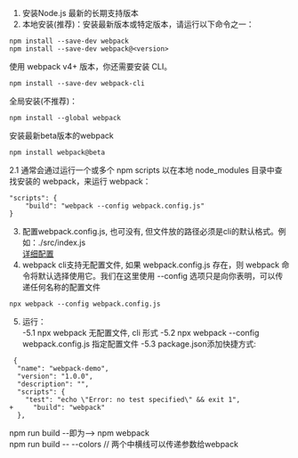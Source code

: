 1. 安装Node.js 最新的长期支持版本
2. 本地安装(推荐)：安装最新版本或特定版本，请运行以下命令之一：
```
npm install --save-dev webpack
npm install --save-dev webpack@<version>
```
使用 webpack v4+ 版本，你还需要安装 CLI。
```
npm install --save-dev webpack-cli
```
全局安装(不推荐)：
```
npm install --global webpack
```
安装最新beta版本的webpack
```
npm install webpack@beta
```
2.1 通常会通过运行一个或多个 npm scripts 以在本地 node_modules 目录中查找安装的 webpack，来运行 webpack：
```
"scripts": {
    "build": "webpack --config webpack.config.js"
}
```
3. 配置webpack.config.js, 也可没有, 但文件放的路径必须是cli的默认格式。例如：./src/index.js  
[详细配置](https://webpack.docschina.org/configuration)
4. webpack cli支持无配置文件, 如果 webpack.config.js 存在，则 webpack 命令将默认选择使用它。我们在这里使用 --config 选项只是向你表明，可以传递任何名称的配置文件
```
npx webpack --config webpack.config.js
```
5. 运行：  
  -5.1 npx webpack 无配置文件, cli 形式
  -5.2 npx webpack --config webpack.config.js 指定配置文件
  -5.3 package.json添加快捷方式:
  ```
   {
    "name": "webpack-demo",
    "version": "1.0.0",
    "description": "",
    "scripts": {
      "test": "echo \"Error: no test specified\" && exit 1",
+     "build": "webpack"
    },
  ```
  npm run build --即为--> npm webpack  
  npm run build -- --colors   // 两个中横线可以传递参数给webpack